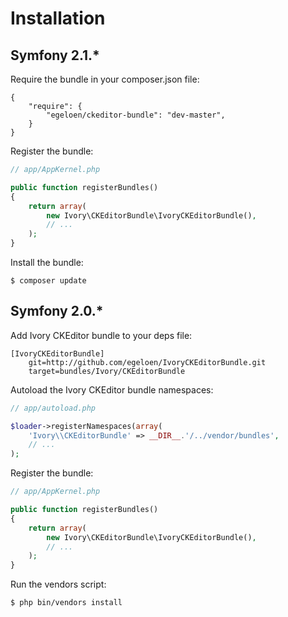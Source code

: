 # Installation

## Symfony 2.1.*

Require the bundle in your composer.json file:

```
{
    "require": {
        "egeloen/ckeditor-bundle": "dev-master",
    }
}
```

Register the bundle:

``` php
// app/AppKernel.php

public function registerBundles()
{
    return array(
        new Ivory\CKEditorBundle\IvoryCKEditorBundle(),
        // ...
    );
}
```

Install the bundle:

```
$ composer update
```

## Symfony 2.0.*

Add Ivory CKEditor bundle to your deps file:

```
[IvoryCKEditorBundle]
    git=http://github.com/egeloen/IvoryCKEditorBundle.git
    target=bundles/Ivory/CKEditorBundle
```

Autoload the Ivory CKEditor bundle namespaces:

``` php
// app/autoload.php

$loader->registerNamespaces(array(
    'Ivory\\CKEditorBundle' => __DIR__.'/../vendor/bundles',
    // ...
);
```

Register the bundle:

``` php
// app/AppKernel.php

public function registerBundles()
{
    return array(
        new Ivory\CKEditorBundle\IvoryCKEditorBundle(),
        // ...
    );
}
```

Run the vendors script:

``` bash
$ php bin/vendors install
```
